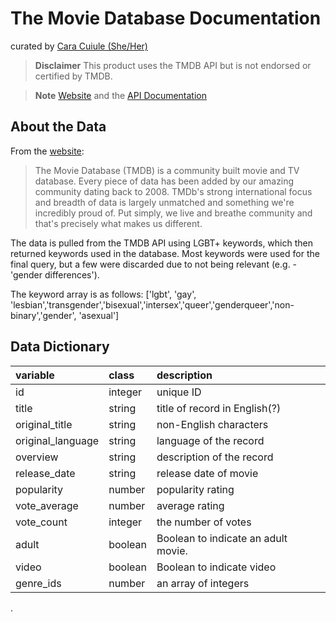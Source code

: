 

# The Movie Database Documentation

curated by [Cara Cuiule (She/Her)](https://github.com/cacalc/tidyRainbowScratch)



> **Disclaimer**
> This product uses the TMDB API but is not endorsed or certified by TMDB.

> **Note**
> [Website](https://www.themoviedb.org/) and the [API Documentation](https://developers.themoviedb.org/)



## About the Data

From the [website](https://www.themoviedb.org/about): 
> The Movie Database (TMDB) is a community built movie and TV database. Every piece of data has been added by our amazing community dating back to 2008. TMDb's strong international focus and breadth of data is largely unmatched and something we're incredibly proud of. Put simply, we live and breathe community and that's precisely what makes us different.

The data is pulled from the TMDB API using LGBT+ keywords, which then returned keywords used in the database. Most keywords were used for the final query, but a few were discarded due to not being relevant (e.g. - 'gender differences').

The keyword array is as follows: ['lgbt', 'gay', 'lesbian','transgender','bisexual','intersex','queer','genderqueer','non-binary','gender', 'asexual']

## Data Dictionary

| variable          | class   | description                         |
| :---------------- | :------ | :---------------------------------- |
| id                | integer | unique ID                           |
| title             | string  | title of record in English(?)       |
| original_title    | string  | non-English characters              |
| original_language | string  | language of the record              |
| overview          | string  | description of the record           |
| release_date      | string  | release date of movie               |
| popularity        | number  | popularity rating                   |
| vote_average      | number  | average rating                      |
| vote_count        | integer | the number of votes                 |
| adult             | boolean | Boolean to indicate an adult movie. |
| video             | boolean | Boolean to indicate video           |
| genre_ids         | number  | an array of integers                |

.
